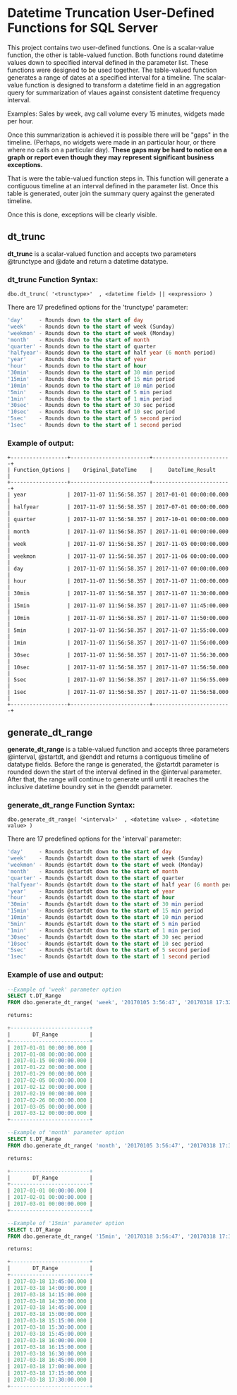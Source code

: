 # Datetime Truncation User-Defined Functions for SQL Server

This project contains two user-defined functions. One is a scalar-value function, the other is table-valued function.
Both functions round datetime values down to specified interval defined in the parameter list. These functions were designed to be used together. The table-valued function generates a range of dates at a specified interval for a timeline. The scalar-value function is designed to transform a datetime field in an aggregation query for summarization of vlaues against consistent datetime frequency interval. 

Examples: Sales by week, avg call volume every 15 minutes, widgets made per hour.

Once this summarization is achieved it is possible there will be "gaps" in the timeline. (Perhaps, no widgets were made in an particular hour, or there where no calls on a particular day). **These gaps may be hard to notice on a graph or report even though they may represent significant business exceptions.**  

That is were the table-valued function steps in. This function will generate a contiguous timeline at an interval defined in the parameter list. Once this table is generated, outer join the summary query against the generated timeline.

Once this is done, exceptions will be clearly visible. 

## dt_trunc
**dt_trunc** is a scalar-valued function and accepts two parameters @trunctype and @date and return a datetime datatype.

### dt_trunc Function Syntax:
```
dbo.dt_trunc( '<trunctype>'  , <datetime field> || <expression> )
```
There are 17 predefined options for the 'trunctype' parameter:
```sql
'day'     - Rounds down to the start of day
'week'    - Rounds down to the start of week (Sunday)
'weekmon' - Rounds down to the start of week (Monday)
'month'   - Rounds down to the start of month
'quarter' - Rounds down to the start of quarter
'halfyear'- Rounds down to the start of half year (6 month period)
'year'    - Rounds down to the start of year
'hour'    - Rounds down to the start of hour
'30min'   - Rounds down to the start of 30 min period
'15min'   - Rounds down to the start of 15 min period
'10min'   - Rounds down to the start of 10 min period
'5min'    - Rounds down to the start of 5 min period
'1min'    - Rounds down to the start of 1 min period
'30sec'   - Rounds down to the start of 30 sec period
'10sec'   - Rounds down to the start of 10 sec period
'5sec'    - Rounds down to the start of 5 second period
'1sec'    - Rounds down to the start of 1 second period
```

### Example of output:
```
+------------------+-------------------------+-------------------------+
| Function_Options |    Original_DateTime    |     DateTime_Result     |
+------------------+-------------------------+-------------------------+
| year             | 2017-11-07 11:56:58.357 | 2017-01-01 00:00:00.000 |
| halfyear         | 2017-11-07 11:56:58.357 | 2017-07-01 00:00:00.000 |
| quarter          | 2017-11-07 11:56:58.357 | 2017-10-01 00:00:00.000 |
| month            | 2017-11-07 11:56:58.357 | 2017-11-01 00:00:00.000 |
| week             | 2017-11-07 11:56:58.357 | 2017-11-05 00:00:00.000 |
| weekmon          | 2017-11-07 11:56:58.357 | 2017-11-06 00:00:00.000 |
| day              | 2017-11-07 11:56:58.357 | 2017-11-07 00:00:00.000 |
| hour             | 2017-11-07 11:56:58.357 | 2017-11-07 11:00:00.000 |
| 30min            | 2017-11-07 11:56:58.357 | 2017-11-07 11:30:00.000 |
| 15min            | 2017-11-07 11:56:58.357 | 2017-11-07 11:45:00.000 |
| 10min            | 2017-11-07 11:56:58.357 | 2017-11-07 11:50:00.000 |
| 5min             | 2017-11-07 11:56:58.357 | 2017-11-07 11:55:00.000 |
| 1min             | 2017-11-07 11:56:58.357 | 2017-11-07 11:56:00.000 |
| 30sec            | 2017-11-07 11:56:58.357 | 2017-11-07 11:56:30.000 |
| 10sec            | 2017-11-07 11:56:58.357 | 2017-11-07 11:56:50.000 |
| 5sec             | 2017-11-07 11:56:58.357 | 2017-11-07 11:56:55.000 |
| 1sec             | 2017-11-07 11:56:58.357 | 2017-11-07 11:56:58.000 |
+------------------+-------------------------+-------------------------+
```

## generate_dt_range
**generate_dt_range** is a table-valued function and accepts three parameters @interval, @startdt, and @enddt and returns a contiguous timeline of datatype fields. Before the range is generated, the @startdt parameter is rounded down the start of the interval defined in the @interval parameter. After that, the range will continue to generate until until it reaches the inclusive datetime boundry set in the @enddt parameter. 

### generate_dt_range Function Syntax:
```
dbo.generate_dt_range( '<interval>'  , <datetime value> , <datetime value> )
```
There are 17 predefined options for the 'interval' parameter:
```sql
'day'     - Rounds @startdt down to the start of day
'week'    - Rounds @startdt down to the start of week (Sunday)
'weekmon' - Rounds @startdt down to the start of week (Monday)
'month'   - Rounds @startdt down to the start of month
'quarter' - Rounds @startdt down to the start of quarter
'halfyear'- Rounds @startdt down to the start of half year (6 month period)
'year'    - Rounds @startdt down to the start of year
'hour'    - Rounds @startdt down to the start of hour
'30min'   - Rounds @startdt down to the start of 30 min period
'15min'   - Rounds @startdt down to the start of 15 min period
'10min'   - Rounds @startdt down to the start of 10 min period
'5min'    - Rounds @startdt down to the start of 5 min period
'1min'    - Rounds @startdt down to the start of 1 min period
'30sec'   - Rounds @startdt down to the start of 30 sec period
'10sec'   - Rounds @startdt down to the start of 10 sec period
'5sec'    - Rounds @startdt down to the start of 5 second period
'1sec'    - Rounds @startdt down to the start of 1 second period
```

### Example of use and output:

```sql
--Example of 'week' parameter option
SELECT t.DT_Range
FROM dbo.generate_dt_range( 'week', '20170105 3:56:47', '20170318 17:32:38' ) AS t;

returns:

+-------------------------+
|       DT_Range          |
+-------------------------+
| 2017-01-01 00:00:00.000 |
| 2017-01-08 00:00:00.000 |
| 2017-01-15 00:00:00.000 |
| 2017-01-22 00:00:00.000 |
| 2017-01-29 00:00:00.000 |
| 2017-02-05 00:00:00.000 |
| 2017-02-12 00:00:00.000 |
| 2017-02-19 00:00:00.000 |
| 2017-02-26 00:00:00.000 |
| 2017-03-05 00:00:00.000 |
| 2017-03-12 00:00:00.000 |
+-------------------------+

--Example of 'month' parameter option
SELECT t.DT_Range
FROM dbo.generate_dt_range( 'month', '20170105 3:56:47', '20170318 17:32:38' ) AS t;

returns:

+-------------------------+
|       DT_Range          |
+-------------------------+
| 2017-01-01 00:00:00.000 |
| 2017-02-01 00:00:00.000 |
| 2017-03-01 00:00:00.000 |
+-------------------------+

--Example of '15min' parameter option
SELECT t.DT_Range
FROM dbo.generate_dt_range( '15min', '20170318 3:56:47', '20170318 17:32:38' ) AS t;

returns:

+-------------------------+
|       DT_Range          |
+-------------------------+
| 2017-03-18 13:45:00.000 |
| 2017-03-18 14:00:00.000 |
| 2017-03-18 14:15:00.000 |
| 2017-03-18 14:30:00.000 |
| 2017-03-18 14:45:00.000 |
| 2017-03-18 15:00:00.000 |
| 2017-03-18 15:15:00.000 |
| 2017-03-18 15:30:00.000 |
| 2017-03-18 15:45:00.000 |
| 2017-03-18 16:00:00.000 |
| 2017-03-18 16:15:00.000 |
| 2017-03-18 16:30:00.000 |
| 2017-03-18 16:45:00.000 |
| 2017-03-18 17:00:00.000 |
| 2017-03-18 17:15:00.000 |
| 2017-03-18 17:30:00.000 |
+-------------------------+
```
